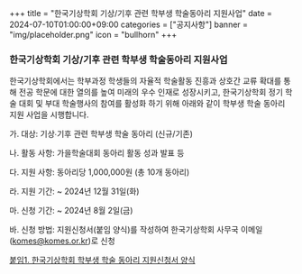 +++
title = "한국기상학회 기상/기후 관련 학부생 학술동아리 지원사업"
date = 2024-07-10T01:00:00+09:00
categories = ["공지사항"]
banner = "img/placeholder.png"
icon = "bullhorn"
+++

<!--more-->
### 한국기상학회 기상/기후 관련 학부생 학술동아리 지원사업

한국기상학회에서는 학부과정 학생들의 자율적 학술활동 진흥과 상호간 교류 확대를
통해 전공 학문에 대한 열의를 높여 미래의 우수 인재로 성장시키고, 한국기상학회 정기 학술
대회 및 부대 학술행사의 참여를 활성화 하기 위해 아래와 같이 학부생 학술 동아리 지원 사업을
시행합니다.<br>

가. 대상: 기상∙기후 관련 학부생 학술 동아리 (신규/기존)<br>

나. 활동 사항: 가을학술대회 동아리 활동 성과 발표 등<br>

다. 지원 사항: 동아리당 1,000,000원 (총 10개 동아리)<br>

라. 지원 기간: ~ 2024년 12월 31일(화)<br>

마. 신청 기간: ~ 2024년 8월 2일(금)<br>

바. 신청 방법: 지원신청서(붙임 양식)를 작성하여 한국기상학회 사무국 이메일 (komes@komes.or.kr)로 신청


[붙임1. 한국기상학회 학부생 학술 동아리 지원신청서 양식](/files/notice_20240710.hwp) <br>